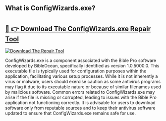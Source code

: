 ## What is ConfigWizards.exe? 

# <h2><a href="https://exedetect.com/download.php?ConfigWizards.exe">🔗 👉 Download The ConfigWizards.exe Repair Tool</a></h2>

[![Download The Repair Tool](https://exedetect.com/download-button.jpg)](https://exedetect.com/download.php?ConfigWizards.exe)

ConfigWizards.exe is a component associated with the Bible Pro software developed by BibleOcean, specifically identified as version 1.0.5000.0. This executable file is typically used for configuration purposes within the application, facilitating various setup processes. While it is not inherently a virus or malware, users should exercise caution as some antivirus programs may flag it due to its executable nature or because of similar filenames used by malicious software. Common errors related to ConfigWizards.exe may arise if the file is missing or corrupted, leading to issues with the Bible Pro application not functioning correctly. It is advisable for users to download software only from reputable sources and to keep their antivirus software updated to ensure that ConfigWizards.exe remains safe for use.